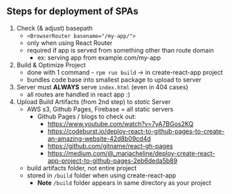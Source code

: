 ## Steps for deployment of SPAs
1. Check (& adjust) basepath
    - `<BrowserRouter basename="/my-app/">`
    - only when using React Router
    - required if app is served from something other than route domain
        - ex: serving app from example.com/my-app
2. Build & Optimize Project
    - done with 1 command - `rpm run build` -> in create-react-app project
    - bundles code base into smallest package to upload to server
3. Server must **ALWAYS** serve `index.html` (even in 404 cases)
    - all routes are handled in react app :)
4. Upload Build Artifacts (from 2nd step) to *static* Server
    - AWS s3, Github Pages, Firebase = all static servers
        - Github Pages / blogs to check out:
            - https://www.youtube.com/watch?v=7yA7BGos2KQ
            - https://codeburst.io/deploy-react-to-github-pages-to-create-an-amazing-website-42d8b09cd4d
            - https://github.com/gitname/react-gh-pages
            - https://medium.com/@_mariacheline/deploy-create-react-app-project-to-github-pages-2eb6deda5b89
    - build artifacts folder, not entire project
    - stored in `/build` folder when using create-react-app
        - **Note** `/build` folder appears in same directory as your project